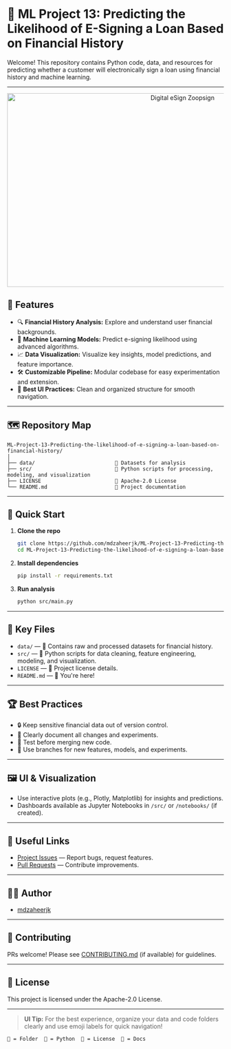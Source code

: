 # 📝 ML Project 13: Predicting the Likelihood of E-Signing a Loan Based on Financial History

Welcome! This repository contains Python code, data, and resources for predicting whether a customer will electronically sign a loan using financial history and machine learning.

---
<p align="center">
  <img src="https://www.zoopsign.com/_next/static/media/digital_esign.9af839e5.png" width="800" height="450" alt="Digital eSign Zoopsign">
</p>




## 🌟 Features

- 🔍 **Financial History Analysis:** Explore and understand user financial backgrounds.
- 🤖 **Machine Learning Models:** Predict e-signing likelihood using advanced algorithms.
- 📈 **Data Visualization:** Visualize key insights, model predictions, and feature importance.
- 🛠️ **Customizable Pipeline:** Modular codebase for easy experimentation and extension.
- 🎨 **Best UI Practices:** Clean and organized structure for smooth navigation.

---

## 🗺️ Repository Map

```
ML-Project-13-Predicting-the-likelihood-of-e-signing-a-loan-based-on-financial-history/
│
├── data/                          📁 Datasets for analysis
├── src/                           🐍 Python scripts for processing, modeling, and visualization
├── LICENSE                        📜 Apache-2.0 License
└── README.md                      📘 Project documentation
```

---

## 🚀 Quick Start

1. **Clone the repo**
   ```bash
   git clone https://github.com/mdzaheerjk/ML-Project-13-Predicting-the-likelihood-of-e-signing-a-loan-based-on-financial-history.git
   cd ML-Project-13-Predicting-the-likelihood-of-e-signing-a-loan-based-on-financial-history
   ```

2. **Install dependencies**
   ```bash
   pip install -r requirements.txt
   ```

3. **Run analysis**
   ```bash
   python src/main.py
   ```

---

## 🧩 Key Files

- `data/` — 📁 Contains raw and processed datasets for financial history.
- `src/` — 🐍 Python scripts for data cleaning, feature engineering, modeling, and visualization.
- `LICENSE` — 📜 Project license details.
- `README.md` — 📘 You're here!

---

## 🏆 Best Practices

- 🔒 Keep sensitive financial data out of version control.
- 📝 Clearly document all changes and experiments.
- 🧪 Test before merging new code.
- 🚦 Use branches for new features, models, and experiments.

---

## 🖼️ UI & Visualization

- Use interactive plots (e.g., Plotly, Matplotlib) for insights and predictions.
- Dashboards available as Jupyter Notebooks in `/src/` or `/notebooks/` (if created).

---

## 🔗 Useful Links

- [Project Issues](../../issues) — Report bugs, request features.
- [Pull Requests](../../pulls) — Contribute improvements.

---

## 👨‍💻 Author

- [mdzaheerjk](https://github.com/mdzaheerjk)

---

## 🫶 Contributing

PRs welcome! Please see [CONTRIBUTING.md](CONTRIBUTING.md) (if available) for guidelines.

---

## 📄 License

This project is licensed under the Apache-2.0 License.

---

> **UI Tip:** For the best experience, organize your data and code folders clearly and use emoji labels for quick navigation!

```
📁 = Folder  🐍 = Python  📜 = License  📘 = Docs
```
